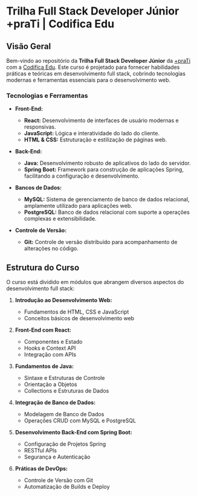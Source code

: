 # Trilha Full Stack Developer Júnior +praTi | Codifica Edu

## Visão Geral

Bem-vindo ao repositório da **Trilha Full Stack Developer Júnior** da [+praTi](https://www.maisprati.com.br) com a [Codifica Edu](https://www.codificaedu.com.br). Este curso é projetado para fornecer habilidades práticas e teóricas em desenvolvimento full stack, cobrindo tecnologias modernas e ferramentas essenciais para o desenvolvimento web.

### Tecnologias e Ferramentas

- **Front-End:**
    - **React:** Desenvolvimento de interfaces de usuário modernas e responsivas.
    - **JavaScript:** Lógica e interatividade do lado do cliente.
    - **HTML & CSS:** Estruturação e estilização de páginas web.

- **Back-End:**
    - **Java:** Desenvolvimento robusto de aplicativos do lado do servidor.
    - **Spring Boot:** Framework para construção de aplicações Spring, facilitando a configuração e desenvolvimento.

- **Bancos de Dados:**
    - **MySQL:** Sistema de gerenciamento de banco de dados relacional, amplamente utilizado para aplicações web.
    - **PostgreSQL:** Banco de dados relacional com suporte a operações complexas e extensibilidade.

- **Controle de Versão:**
    - **Git:** Controle de versão distribuído para acompanhamento de alterações no código.

## Estrutura do Curso

O curso está dividido em módulos que abrangem diversos aspectos do desenvolvimento full stack:

1. **Introdução ao Desenvolvimento Web:**
    - Fundamentos de HTML, CSS e JavaScript
    - Conceitos básicos de desenvolvimento web

2. **Front-End com React:**
    - Componentes e Estado
    - Hooks e Context API
    - Integração com APIs

3. **Fundamentos de Java:**
    - Sintaxe e Estruturas de Controle
    - Orientação a Objetos
    - Collections e Estruturas de Dados
  
4. **Integração de Banco de Dados:**
    - Modelagem de Banco de Dados
    - Operações CRUD com MySQL e PostgreSQL

5. **Desenvolvimento Back-End com Spring Boot:**
    - Configuração de Projetos Spring
    - RESTful APIs
    - Segurança e Autenticação

6. **Práticas de DevOps:**
    - Controle de Versão com Git
    - Automatização de Builds e Deploy